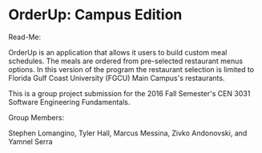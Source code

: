 # OrderUp: Campus Edition

Read-Me:

OrderUp is an application that allows it users to build custom meal
schedules. The meals are ordered from pre-selected restaurant menus
options. In this version of the program the restaurant selection is 
limited to Florida Gulf Coast University (FGCU) Main Campus's 
restaurants.

This is a group project submission for the 2016 Fall Semester's CEN 3031 
Software Engineering Fundamentals.

Group Members:

Stephen Lomangino, Tyler Hall, Marcus Messina, Zivko Andonovski, and Yamnel Serra

